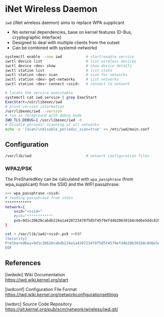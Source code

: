 # iNet Wireless Daemon

`iwd` (iNet wireless daemon) aims to replace WPA supplicant

- No external dependencies, base on kernel features (D-Bus, cryptographic interface)
- Designed to deal with multiple clients from the outset
- Can be combined with systemd-networkd

```bash
systemctl enable --now iwd           # start/enable service
iwctl device list                    # list wireless devices
iwctl device <dev> show              # show device details
iwctl station list                   # list state
iwctl station <dev> scan             # scan for networks
iwctl station <dev> get-networks     # list networks
iwctl station <dev> connect <ssid>   # connect to network
```

```bash
# locate the service executable
systemctl cat iwd.service | grep ExecStart
ExecStart=/usr/libexec/iwd
# print version information
/usr/libexec/iwd --version
# run in foreground with debug mode 
IWD_TLS_DEBUG=1 /usr/libexec/iwd -d
# Disable periodic scanning of all networks
echo -e '[Scan]\ndisable_periodic_scan=true' >> /etc/iwd/main.conf
```

## Configuration

```bash
/var/lib/iwd                         # network configuration files
```

### WPA2/PSK

The PreSharedKey can be calculated with `wpa_passphrase` (from wpa_supplicant)
from the SSID and the WIFI passphrase:

```bash
>>> wpa_passphrase <ssid>
# reading passphrase from stdin
************
network={
    ssid="<ssid>"
    #psk="***********"
    psk=9d1c20628cabdb224a1a420723478f585f4579efd4b206301b8c0d6e5ddc8296
}

```
```bash
cat > /var/lib/iwd/<ssid>.psk <<EOF
[Security]
PreSharedKey=9d1c20628cabdb224a1a420723478f585f4579efd4b206301b8c0d6e5ddc8296
EOF
```





## References

[iwdwiki] Wiki Documentation  
https://iwd.wiki.kernel.org/start

[iwdconf] Configuration File Format  
https://iwd.wiki.kernel.org/networkconfigurationsettings

[iwdsrc] Source Code Repository
https://git.kernel.org/pub/scm/network/wireless/iwd.git/
